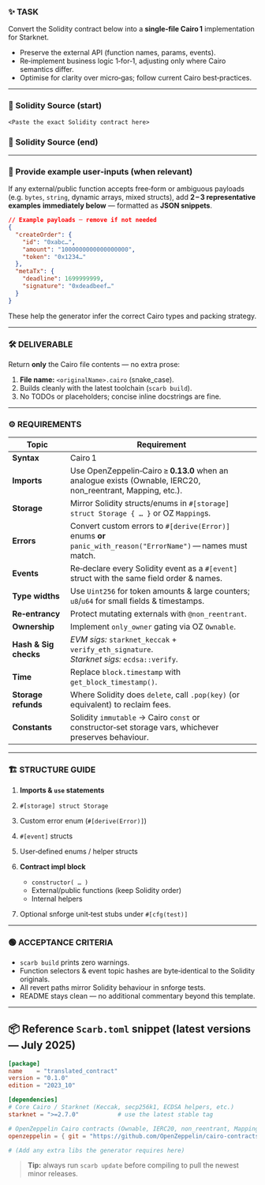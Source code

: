 ### ✨ TASK

Convert the Solidity contract below into a **single‑file Cairo 1** implementation for Starknet.

* Preserve the external API (function names, params, events).
* Re‑implement business logic 1‑for‑1, adjusting only where Cairo semantics differ.
* Optimise for clarity over micro‑gas; follow current Cairo best‑practices.

---

### 📜 Solidity Source (start)

```solidity
<Paste the exact Solidity contract here>
```

### 📜 Solidity Source (end)

---

### 🧩 Provide example user‑inputs (when relevant)

If any external/public function accepts free‑form or ambiguous payloads (e.g. `bytes`, `string`, dynamic arrays, mixed structs), add **2 – 3 representative examples** **immediately below** ­— formatted as **JSON snippets**.

```json
// Example payloads ─ remove if not needed
{
  "createOrder": {
    "id": "0xabc…",
    "amount": "1000000000000000000",
    "token": "0x1234…"
  },
  "metaTx": {
    "deadline": 1699999999,
    "signature": "0xdeadbeef…"
  }
}
```

These help the generator infer the correct Cairo types and packing strategy.

---

### 🛠 DELIVERABLE

Return **only** the Cairo file contents — no extra prose:

1. **File name:** `<originalName>.cairo` (snake\_case).
2. Builds cleanly with the latest toolchain (`scarb build`).
3. No TODOs or placeholders; concise inline docstrings are fine.

---

### ⚙️ REQUIREMENTS

| Topic                 | Requirement                                                                                                   |
| --------------------- | ------------------------------------------------------------------------------------------------------------- |
| **Syntax**            | Cairo 1                                                                                                       |
| **Imports**           | Use OpenZeppelin‑Cairo ≥ **0.13.0** when an analogue exists (Ownable, IERC20, non\_reentrant, Mapping, etc.). |
| **Storage**           | Mirror Solidity structs/enums in `#[storage] struct Storage { … }` or OZ `Mapping`s.                          |
| **Errors**            | Convert custom errors to `#[derive(Error)]` enums **or** `panic_with_reason("ErrorName")` — names must match. |
| **Events**            | Re‑declare every Solidity event as a `#[event]` struct with the same field order & names.                     |
| **Type widths**       | Use `Uint256` for token amounts & large counters; `u8`/`u64` for small fields & timestamps.                   |
| **Re‑entrancy**       | Protect mutating externals with `@non_reentrant`.                                                             |
| **Ownership**         | Implement `only_owner` gating via OZ `Ownable`.                                                               |
| **Hash & Sig checks** | *EVM sigs:* `starknet_keccak` + `verify_eth_signature`.<br>*Starknet sigs:* `ecdsa::verify`.                  |
| **Time**              | Replace `block.timestamp` with `get_block_timestamp()`.                                                       |
| **Storage refunds**   | Where Solidity does `delete`, call `.pop(key)` (or equivalent) to reclaim fees.                               |
| **Constants**         | Solidity `immutable` → Cairo `const` or constructor‑set storage vars, whichever preserves behaviour.          |

---

### 🏗 STRUCTURE GUIDE

1. **Imports & `use` statements**
2. `#[storage] struct Storage`
3. Custom error enum (`#[derive(Error)]`)
4. `#[event]` structs
5. User‑defined enums / helper structs
6. **Contract impl block**

   * `constructor( … )`
   * External/public functions (keep Solidity order)
   * Internal helpers
7. Optional snforge unit‑test stubs under `#[cfg(test)]`

---

### 🟢 ACCEPTANCE CRITERIA

* `scarb build` prints zero warnings.
* Function selectors & event topic hashes are byte‑identical to the Solidity originals.
* All revert paths mirror Solidity behaviour in snforge tests.
* README stays clean — no additional commentary beyond this template.

---

## 📦 Reference `Scarb.toml` snippet (latest versions — July 2025)

```toml
[package]
name    = "translated_contract"
version = "0.1.0"
edition = "2023_10"

[dependencies]
# Core Cairo / Starknet (Keccak, secp256k1, ECDSA helpers, etc.)
starknet = ">=2.7.0"           # use the latest stable tag

# OpenZeppelin Cairo contracts (Ownable, IERC20, non_reentrant, Mapping…)
openzeppelin = { git = "https://github.com/OpenZeppelin/cairo-contracts.git", tag = "v0.13.0" }

# (Add any extra libs the generator requires here)
```

> **Tip:** always run `scarb update` before compiling to pull the newest minor releases.
